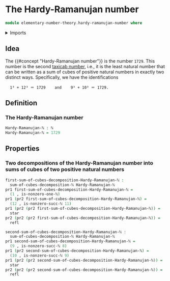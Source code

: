 # The Hardy-Ramanujan number

```agda
module elementary-number-theory.hardy-ramanujan-number where
```

<details><summary>Imports</summary>

```agda
open import elementary-number-theory.inequality-natural-numbers
open import elementary-number-theory.natural-numbers
open import elementary-number-theory.taxicab-numbers

open import foundation.dependent-pair-types
open import foundation.identity-types
open import foundation.unit-type
```

</details>

## Idea

The {{#concept "Hardy-Ramanujan number"}} is the number `1729`. This number is
the second [taxicab number](elementary-number-theory.taxicab-numbers.md), i.e.,
it is the least natural number that can be written as a sum of cubes of positive
natural numbers in exactly two distinct ways. Specifically, we have the
identifications

```text
  1³ + 12³ ＝ 1729    and    9³ + 10³ ＝ 1729.
```

## Definition

### The Hardy-Ramanujan number

```agda
Hardy-Ramanujan-ℕ : ℕ
Hardy-Ramanujan-ℕ = 1729
```

## Properties

### Two decompositions of the Hardy-Ramanujan number into sums of cubes of two positive natural numbers

```agda
first-sum-of-cubes-decomposition-Hardy-Ramanujan-ℕ :
  sum-of-cubes-decomposition-ℕ Hardy-Ramanujan-ℕ
pr1 first-sum-of-cubes-decomposition-Hardy-Ramanujan-ℕ =
  (1 , is-nonzero-one-ℕ)
pr1 (pr2 first-sum-of-cubes-decomposition-Hardy-Ramanujan-ℕ) =
  (12 , is-nonzero-succ-ℕ 11)
pr1 (pr2 (pr2 first-sum-of-cubes-decomposition-Hardy-Ramanujan-ℕ)) =
  star
pr2 (pr2 (pr2 first-sum-of-cubes-decomposition-Hardy-Ramanujan-ℕ)) =
  refl

second-sum-of-cubes-decomposition-Hardy-Ramanujan-ℕ :
  sum-of-cubes-decomposition-ℕ Hardy-Ramanujan-ℕ
pr1 second-sum-of-cubes-decomposition-Hardy-Ramanujan-ℕ =
  (9 , is-nonzero-succ-ℕ 8)
pr1 (pr2 second-sum-of-cubes-decomposition-Hardy-Ramanujan-ℕ) =
  (10 , is-nonzero-succ-ℕ 9)
pr1 (pr2 (pr2 second-sum-of-cubes-decomposition-Hardy-Ramanujan-ℕ)) =
  star
pr2 (pr2 (pr2 second-sum-of-cubes-decomposition-Hardy-Ramanujan-ℕ)) =
  refl
```
